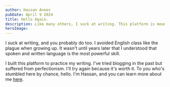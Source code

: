 ```yaml
---
author: Hassan Anees
pubDate: April 9 2024
title: Hello Again.
description: Like many others, I suck at writing. This platform is meant to be my solution.
heroImage:
---
```

I suck at writing, and you probably do too. I avoided English class like the plague when growing up. It wasn't until years later that I understood that spoken and written language is the most powerful skill.  

I built this platform to practice my writing. I've tried blogging in the past but suffered from perfectionism. I'll try again because it's worth it. To you who's stumbled here by chance, hello. I'm Hassan, and you can learn more about me [here](https://hassananees.com/#about).






